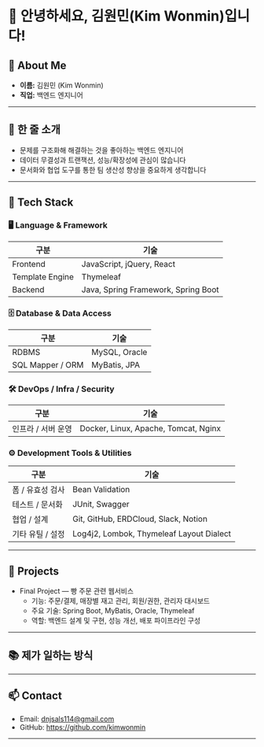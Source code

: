# 👋 안녕하세요, 김원민(Kim Wonmin)입니다!

## 📌 About Me
- **이름:** 김원민 (Kim Wonmin)
- **직업:** 백엔드 엔지니어 

---

## 🚀 한 줄 소개
- 문제를 구조화해 해결하는 것을 좋아하는 백엔드 엔지니어
- 데이터 무결성과 트랜잭션, 성능/확장성에 관심이 많습니다
- 문서화와 협업 도구를 통한 팀 생산성 향상을 중요하게 생각합니다

---

## 🔧 Tech Stack

### 🖥️ Language & Framework
| 구분 | 기술 |
|------|------|
| Frontend | JavaScript, jQuery, React |
| Template Engine | Thymeleaf |
| Backend | Java, Spring Framework, Spring Boot |

### 🗄️ Database & Data Access
| 구분 | 기술 |
|------|------|
| RDBMS | MySQL, Oracle |
| SQL Mapper / ORM | MyBatis, JPA |

### 🛠️ DevOps / Infra / Security
| 구분 | 기술 |
|------|------|
| 인프라 / 서버 운영 | Docker, Linux, Apache, Tomcat, Nginx |

### ⚙️ Development Tools & Utilities
| 구분 | 기술 |
|------|------|
| 폼 / 유효성 검사 | Bean Validation |
| 테스트 / 문서화 | JUnit, Swagger |
| 협업 / 설계 | Git, GitHub, ERDCloud, Slack, Notion |
| 기타 유틸 / 설정 | Log4j2, Lombok, Thymeleaf Layout Dialect |

---

## 🧩 Projects
- Final Project — 빵 주문 관련 웹서비스
  - 기능: 주문/결제, 매장별 재고 관리, 회원/권한, 관리자 대시보드
  - 주요 기술: Spring Boot, MyBatis, Oracle, Thymeleaf
  - 역할: 백엔드 설계 및 구현, 성능 개선, 배포 파이프라인 구성

---

## 📚 제가 일하는 방식


---

## 📫 Contact
- Email: dnjsals114@gmail.com
- GitHub: https://github.com/kimwonmin

---